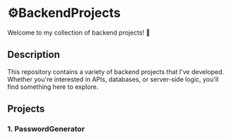# ⚙️BackendProjects 
Welcome to my collection of backend projects! 🚀

## Description
This repository contains a variety of backend projects that I've developed. Whether you're interested in APIs, databases, or server-side logic, you'll find something here to explore.

## Projects

### 1. **PasswordGenerator**
